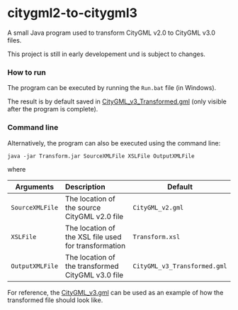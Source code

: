 # citygml2-to-citygml3

A small Java program used to transform CityGML v2.0 to CityGML v3.0 files.

This project is still in early developement und is subject to changes.

### How to run
The program can be executed by running the `Run.bat` file (in Windows).

The result is by default saved in [CityGML_v3_Transformed.gml](CityGML_v3_Transformed.gml) (only visible after the program is complete).

### Command line
Alternatively, the program can also be executed using the command line:
```batch
java -jar Transform.jar SourceXMLFile XSLFile OutputXMLFile
```
where 

| Arguments        | Description           | Default  |
| ------------- |:-------------| -----|
| `SourceXMLFile`      | The location of the source CityGML v2.0 file | `CityGML_v2.gml` |
| `XSLFile`      | The location of the XSL file used for transformation | `Transform.xsl` |
| `OutputXMLFile`      | The location of the transformed CityGML v3.0 file | `CityGML_v3_Transformed.gml` |

For reference, the [CityGML_v3.gml](CityGML_v3.gml) can be used as an example of how the transformed file should look like.
